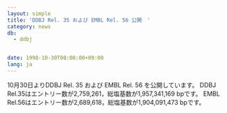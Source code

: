 ```yaml
---
layout: simple
title: 'DDBJ Rel. 35 および EMBL Rel. 56 公開　'
category: news
db:
  - ddbj


date: 1998-10-30T00:00:00+09:00
lang: ja
---
```


10月30日よりDDBJ Rel. 35 および EMBL Rel. 56 を公開しています。 DDBJ Rel.35はエントリー数が2,759,261，総塩基数が1,957,341,169 bpです。 EMBL Rel.56はエントリー数が2,689,618，総塩基数が1,904,091,473 bpです。
